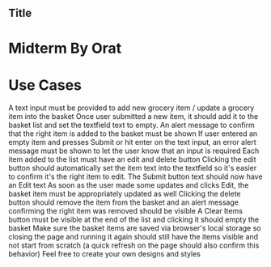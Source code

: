 ## Title
# Midterm By Orat
# Use Cases
A text input must be provided to add new grocery item / update a grocery item into the basket
Once user submitted a new item, it should add it to the basket list and set the textfield text to empty. An alert message to confirm that the right item is added to the basket must be shown
If user entered an empty item and presses Submit or hit enter on the text input, an error alert message must be shown to let the user know that an input is required
Each item added to the list must have an edit and delete button
Clicking the edit button should automatically set the item text into the textfield so it's easier to confirm it's the right item to edit. The Submit button text should now have an Edit text
As soon as the user made some updates and clicks Edit, the basket item must be appropriately updated as well
Clicking the delete button should remove the item from the basket and an alert message confirming the right item was removed should be visible
A Clear Items button must be visible at the end of the list and clicking it should empty the basket
Make sure the basket items are saved via browser's local storage so closing the page and running it again should still have the items visible and not start from scratch (a quick refresh on the page should also confirm this behavior)
Feel free to create your own designs and styles